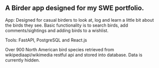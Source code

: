 ## A Birder app designed for my SWE portfolio.

App: Designed for casual birders to look at, log and learn a little bit about the birds they see. Basic functionality is to search birds, add comments/sightings and adding birds to a wishlist.

Tools: FastAPI, PostgreSQL and React.js

Over 900 North American bird species retrieved from wikipediaapi/wikimedia restful api and stored into database. Data is currently hidden.
